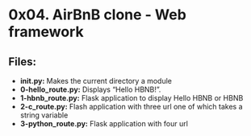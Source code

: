 # 0x04. AirBnB clone - Web framework
## Files:
- **__init__.py:** Makes the current directory a module
- **0-hello_route.py:** Displays “Hello HBNB!”.
- **1-hbnb_route.py:** Flask application to display Hello HBNB or HBNB
- **2-c_route.py:** Flash application with three url one of which takes a string variable
- **3-python_route.py:** Flask application with four url
